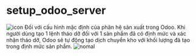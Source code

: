 # setup_odoo_server
![icon](https://user-images.githubusercontent.com/51324401/72133500-2bc9d980-33b4-11ea-93b4-8d997ee18e43.png)
Đối với cấu hình mặc định của phân hệ sản xuất trong Odoo. Khi người dùng tạo 1 lệnh tháo dỡ đối với 1 sản phẩm đã có định mức và xác nhận tháo dỡ, Odoo sẽ tự động tạo dịch chuyển kho với khối lượng đã tạo trong định mức sản phẩm.
![nomal](https://user-images.githubusercontent.com/51324401/72135100-430ac600-33b8-11ea-98e0-93b998bd16d5.PNG)
